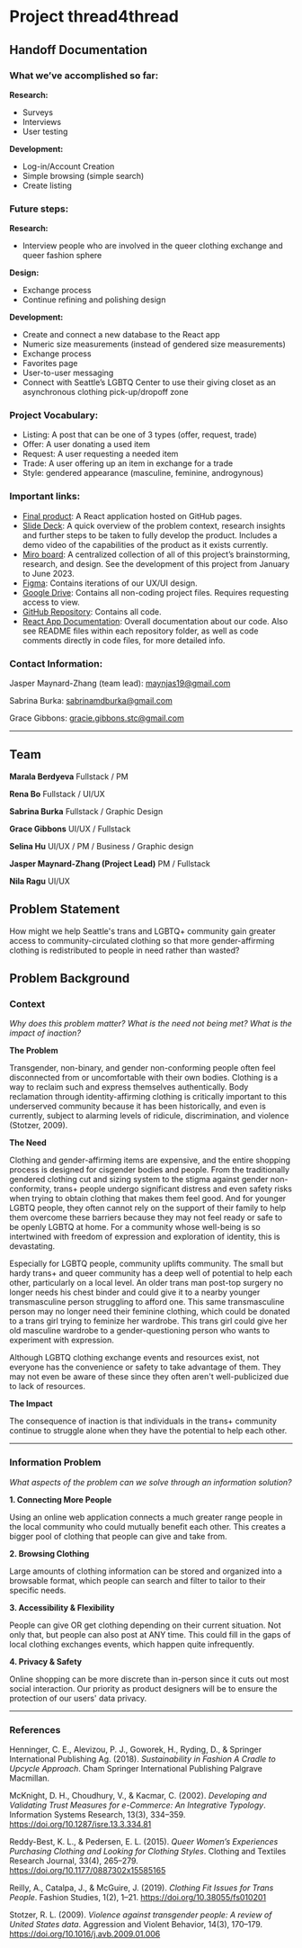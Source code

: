 # Project **thread4thread**
## Handoff Documentation
### What we’ve accomplished so far:
**Research:**
- Surveys
- Interviews
- User testing

**Development:**
- Log-in/Account Creation
- Simple browsing (simple search)
- Create listing

### Future steps:
**Research:**
- Interview people who are involved in the queer clothing exchange and queer fashion sphere

**Design:**
- Exchange process
- Continue refining and polishing design

**Development:**
- Create and connect a new database to the React app
- Numeric size measurements (instead of gendered size measurements)
- Exchange process
- Favorites page
- User-to-user messaging
- Connect with Seattle’s LGBTQ Center to use their giving closet as an asynchronous clothing pick-up/dropoff zone

### Project Vocabulary:
- Listing: A post that can be one of 3 types (offer, request, trade)
- Offer: A user donating a used item
- Request: A user requesting a needed item
- Trade: A user offering up an item in exchange for a trade
- Style: gendered appearance (masculine, feminine, androgynous)

### Important links:
- [Final product](https://thread4thread.github.io/thread4thread/): A React application hosted on GitHub pages.
- [Slide Deck](https://docs.google.com/presentation/d/1Mg6tXwuJExrXsQnuytLaUTq1AL8WC_uA/edit#slide=id.p14): A quick overview of the problem context, research insights and further steps to be taken to fully develop the product. Includes a demo video of the capabilities of the product as it exists currently.
- [Miro board](https://miro.com/app/board/uXjVP0fpozE=/?share_link_id=191971883219): A centralized collection of all of this project’s brainstorming, research, and design. See the development of this project from January to June 2023.
- [Figma](https://www.figma.com/file/er0CSysP2mUaBxhPEPgr1D/thread4thread-v3-(Capstone)?node-id=0%3A1&t=9bfMunLKF56Fzovo-1): Contains iterations of our UX/UI design.
- [Google Drive](https://drive.google.com/drive/folders/18Qu5YAOgrnDedvwfbYZAygnFyS-7xF2p?usp=sharing): Contains all non-coding project files. Requires requesting access to view.
- [GitHub Repository](https://github.com/thread4thread/thread4thread): Contains all code.
- [React App Documentation](https://docs.google.com/document/d/1RWlVEk0Rr7T1jMdzeaID9kSMMpU1QceZGmCHtTepDJs/edit?usp=sharing): Overall documentation about our code. Also see README files within each repository folder, as well as code comments directly in code files, for more detailed info.

### Contact Information:
Jasper Maynard-Zhang (team lead): maynjas19@gmail.com

Sabrina Burka: sabrinamdburka@gmail.com

Grace Gibbons: gracie.gibbons.stc@gmail.com 

---
## Team
**Marala Berdyeva**
Fullstack / PM

**Rena Bo**
Fullstack / UI/UX

**Sabrina Burka**
Fullstack / Graphic Design

**Grace Gibbons**
UI/UX / Fullstack

**Selina Hu**
UI/UX / PM / Business / Graphic design

**Jasper Maynard-Zhang (Project Lead)**
PM / Fullstack

**Nila Ragu**
UI/UX

## Problem Statement
How might we help Seattle's trans and LGBTQ+ community gain greater access to community-circulated clothing so that more gender-affirming clothing is redistributed to people in need rather than wasted?

## Problem Background

### Context
*Why does this problem matter? What is the need not being met? What is the impact of inaction?*

**The Problem**

Transgender, non-binary, and gender non-conforming people often feel disconnected from or uncomfortable with their own bodies. Clothing is a way to reclaim such and express themselves authentically. Body reclamation through identity-affirming clothing is critically important to this underserved community because it has been historically, and even is currently, subject to alarming levels of ridicule, discrimination, and violence (Stotzer, 2009).

**The Need**

Clothing and gender-affirming items are expensive, and the entire shopping process is designed for cisgender bodies and people. From the traditionally gendered clothing cut and sizing system to the stigma against gender non-conformity, trans+ people undergo significant distress and even safety risks when trying to obtain clothing that makes them feel good. And for younger LGBTQ people, they often cannot rely on the support of their family to help them overcome these barriers because they may not feel ready or safe to be openly LGBTQ at home. For a community whose well-being is so intertwined with freedom of expression and exploration of identity, this is devastating.

Especially for LGBTQ people, community uplifts community. The small but hardy trans+ and queer community has a deep well of potential to help each other, particularly on a local level. An older trans man post-top surgery no longer needs his chest binder and could give it to a nearby younger transmasculine person struggling to afford one. This same transmasculine person may no longer need their feminine clothing, which could be donated to a trans girl trying to feminize her wardrobe. This trans girl could give her old masculine wardrobe to a gender-questioning person who wants to experiment with expression.

Although LGBTQ clothing exchange events and resources exist, not everyone has the convenience or safety to take advantage of them. They may not even be aware of these since they often aren't well-publicized due to lack of resources.

**The Impact**

The consequence of inaction is that individuals in the trans+ community continue to struggle alone when they have the potential to help each other.

---
### Information Problem
*What aspects of the problem can we solve through an information solution?*

**1. Connecting More People**

Using an online web application connects a much greater range people in the local community who could mutually benefit each other. This creates a bigger pool of clothing that people can give and take from.

**2. Browsing Clothing**

Large amounts of clothing information can be stored and organized into a browsable format, which people can search and filter to tailor to their specific needs.

**3. Accessibility & Flexibility**

People can give OR get clothing depending on their current situation. Not only that, but people can also post at ANY time. This could fill in the gaps of local clothing exchanges events, which happen quite infrequently.

**4. Privacy & Safety**

Online shopping can be more discrete than in-person since it cuts out most social interaction. Our priority as product designers will be to ensure the protection of our users' data privacy.

---
### References
Henninger, C. E., Alevizou, P. J., Goworek, H., Ryding, D., & Springer International Publishing Ag. (2018). *Sustainability in Fashion A Cradle to Upcycle Approach*. Cham Springer International Publishing Palgrave Macmillan.

McKnight, D. H., Choudhury, V., & Kacmar, C. (2002). *Developing and Validating Trust Measures for e-Commerce: An Integrative Typology*. Information Systems Research, 13(3), 334–359. https://doi.org/10.1287/isre.13.3.334.81

Reddy-Best, K. L., & Pedersen, E. L. (2015). *Queer Women’s Experiences Purchasing Clothing and Looking for Clothing Styles*. Clothing and Textiles Research Journal, 33(4), 265–279. https://doi.org/10.1177/0887302x15585165

Reilly, A., Catalpa, J., & McGuire, J. (2019). *Clothing Fit Issues for Trans People*. Fashion Studies, 1(2), 1–21. https://doi.org/10.38055/fs010201

Stotzer, R. L. (2009). *Violence against transgender people: A review of United States data*. Aggression and Violent Behavior, 14(3), 170–179. https://doi.org/10.1016/j.avb.2009.01.006